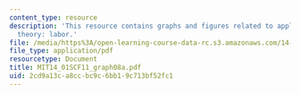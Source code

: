 ```yaml
---
content_type: resource
description: 'This resource contains graphs and figures related to applying consumer
  theory: labor.'
file: /media/https%3A/open-learning-course-data-rc.s3.amazonaws.com/14-01sc-principles-of-microeconomics-fall-2011/2cd9a13ca8ccbc9c6bb19c713bf52fc1_MIT14_01SCF11_graph08a.pdf
file_type: application/pdf
resourcetype: Document
title: MIT14_01SCF11_graph08a.pdf
uid: 2cd9a13c-a8cc-bc9c-6bb1-9c713bf52fc1
---
```

